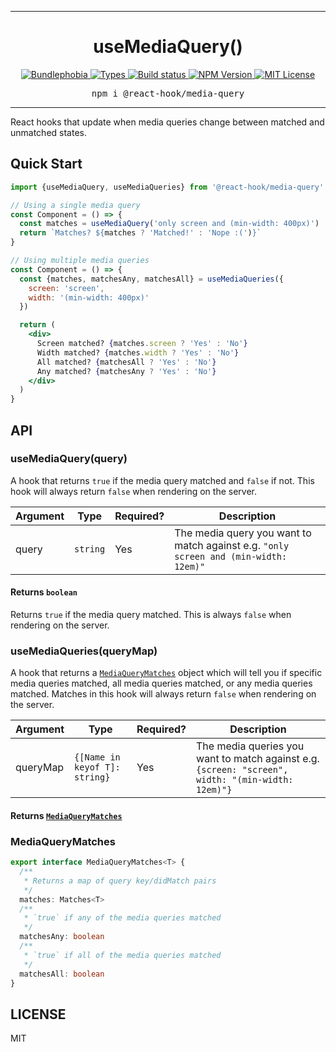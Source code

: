 <hr>
<div align="center">
  <h1 align="center">
    useMediaQuery()
  </h1>
</div>

<p align="center">
  <a href="https://bundlephobia.com/result?p=@react-hook/media-query">
    <img alt="Bundlephobia" src="https://img.shields.io/bundlephobia/minzip/@react-hook/media-query?style=for-the-badge&labelColor=24292e">
  </a>
  <a aria-label="Types" href="https://www.npmjs.com/package/@react-hook/media-query">
    <img alt="Types" src="https://img.shields.io/npm/types/@react-hook/media-query?style=for-the-badge&labelColor=24292e">
  </a>
  <a aria-label="Build status" href="https://travis-ci.com/jaredLunde/react-hook">
    <img alt="Build status" src="https://img.shields.io/travis/com/jaredLunde/react-hook?style=for-the-badge&labelColor=24292e">
  </a>
  <a aria-label="NPM version" href="https://www.npmjs.com/package/@react-hook/media-query">
    <img alt="NPM Version" src="https://img.shields.io/npm/v/@react-hook/media-query?style=for-the-badge&labelColor=24292e">
  </a>
  <a aria-label="License" href="https://jaredlunde.mit-license.org/">
    <img alt="MIT License" src="https://img.shields.io/npm/l/@react-hook/media-query?style=for-the-badge&labelColor=24292e">
  </a>
</p>

<pre align="center">npm i @react-hook/media-query</pre>
<hr>

React hooks that update when media queries change between matched and unmatched states.

## Quick Start

```jsx harmony
import {useMediaQuery, useMediaQueries} from '@react-hook/media-query'

// Using a single media query
const Component = () => {
  const matches = useMediaQuery('only screen and (min-width: 400px)')
  return `Matches? ${matches ? 'Matched!' : 'Nope :(')}`
}

// Using multiple media queries
const Component = () => {
  const {matches, matchesAny, matchesAll} = useMediaQueries({
    screen: 'screen',
    width: '(min-width: 400px)'
  })

  return (
    <div>
      Screen matched? {matches.screen ? 'Yes' : 'No'}
      Width matched? {matches.width ? 'Yes' : 'No'}
      All matched? {matchesAll ? 'Yes' : 'No'}
      Any matched? {matchesAny ? 'Yes' : 'No'}
    </div>
  )
}
```

## API

### useMediaQuery(query)

A hook that returns `true` if the media query matched and `false` if not. This hook
will always return `false` when rendering on the server.

| Argument | Type     | Required? | Description                                                                          |
| -------- | -------- | --------- | ------------------------------------------------------------------------------------ |
| query    | `string` | Yes       | The media query you want to match against e.g. `"only screen and (min-width: 12em)"` |

#### Returns `boolean`

Returns `true` if the media query matched. This is always `false` when rendering on the server.

### useMediaQueries(queryMap)

A hook that returns a [`MediaQueryMatches`](#mediaquerymatches) object which will
tell you if specific media queries matched, all media queries matched, or
any media queries matched. Matches in this hook will always return `false` when
rendering on the server.

| Argument | Type                          | Required? | Description                                                                                       |
| -------- | ----------------------------- | --------- | ------------------------------------------------------------------------------------------------- |
| queryMap | `{[Name in keyof T]: string}` | Yes       | The media queries you want to match against e.g. `{screen: "screen", width: "(min-width: 12em)"}` |

#### Returns [`MediaQueryMatches`](#mediaquerymatches)

### MediaQueryMatches

```typescript
export interface MediaQueryMatches<T> {
  /**
   * Returns a map of query key/didMatch pairs
   */
  matches: Matches<T>
  /**
   * `true` if any of the media queries matched
   */
  matchesAny: boolean
  /**
   * `true` if all of the media queries matched
   */
  matchesAll: boolean
}
```

## LICENSE

MIT
